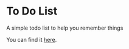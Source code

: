 # To Do List

A simple todo list to help you remember things

You can find it [here](iumoinfinium.github.io/todo).
